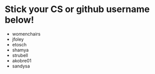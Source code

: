 # Stick your CS or github username below!

 - womenchairs
 - jfoley
 - etosch
 - shamya
 - strubell
 - akobre01
 - sandysa

